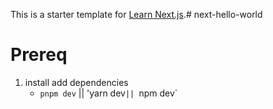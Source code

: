 This is a starter template for [Learn Next.js](https://nextjs.org/learn).# next-hello-world

# Prereq
1. install add dependencies
    - `pnpm dev` || 'yarn dev`|| `npm dev`